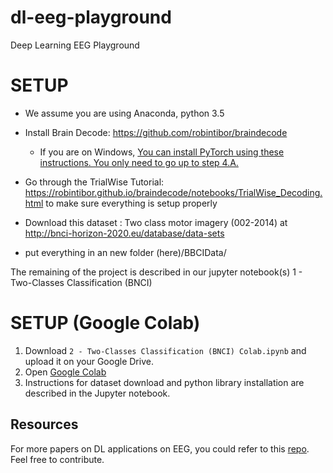 # dl-eeg-playground
Deep Learning EEG Playground


# SETUP

- We assume you are using Anaconda, python 3.5

- Install Brain Decode: https://github.com/robintibor/braindecode
  - If you are on Windows, [You can install PyTorch using these instructions. You only need to go up to step 4.A.](https://www.superdatascience.com/pytorch/) 
- Go through the TrialWise Tutorial: https://robintibor.github.io/braindecode/notebooks/TrialWise_Decoding.html to make sure everything is setup properly
- Download this dataset : Two class motor imagery (002-2014) at http://bnci-horizon-2020.eu/database/data-sets
- put everything in an new folder (here)/BBCIData/

The remaining of the project is described in our jupyter notebook(s)
1 - Two-Classes Classification (BNCI)

# SETUP (Google Colab)

1. Download `2 - Two-Classes Classification (BNCI) Colab.ipynb` and upload it on your Google Drive.
1. Open [Google Colab](https://colab.research.google.com)
1. Instructions for dataset download and python library installation are described in the Jupyter notebook.

## Resources
For more papers on DL applications on EEG, you could refer to this [repo](https://github.com/arnaghosh/DL-neuro_Papers). Feel free to contribute.
